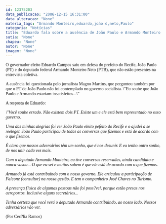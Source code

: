 ```yaml
---
id: 12375203
data_publicacao: "2006-12-15 16:31:00"
data_alteracao: "None"
materia_tags: "Armando Monteiro,eduardo,joão d,neto,Paulo"
categoria: "Notícias"
title: "Eduardo fala sobre a ausência de João Paulo e Armando Monteiro Neto  "
sutia: "None"
chapeu: "None"
autor: "None"
imagem: "None"
---
```

<p><P><FONT face=Verdana>O governador eleito Eduardo Campos saiu em defesa do prefeito do Recife, João Paulo (PT) e do deputado federal Armando Monteiro Neto (PTB), que não estão presentes na entrevista coletiva.</FONT></P></p>
<p><P><FONT face=Verdana>A ausência foi questionada pelo jornalista Magno Martins, que perguntou também por que o PT de João Paulo não foi contemplado no governo socialista. \"Eu soube que João Paulo e Armando estariam insatisfeitos...\" </FONT></P></p>
<p><P><FONT face=Verdana>A resposta de Eduardo:</FONT></P></p>
<p><P><FONT face=Verdana><EM>\"Você soube errado. Não existem dois PT. Existe um e ele está bem representado no osso governo.</EM></FONT></P></p>
<p><P><FONT face=Verdana><EM>Uma das minhas alegrias foi ver João Paulo eleito pefeito do Recife e o ajudei a se reeleger. João Paulo participou de todas as conversas que fizemos e está de acordo com o que fizemos.</EM></FONT></P></p>
<p><P><FONT face=Verdana><EM>É claro que nossos adversários têm um sonho, que é nos desunir. E eu tenho outro sonho, de nos unir cada vez mais.</EM></FONT></P></p>
<p><P><FONT face=Verdana><EM>Com o deputado Armando Monteiro, eu tive conversas reservadas, ainda candidato e nunca vasou... O que eu sei e muitos sabem é que ele está de acordo com o que fizemos.</EM></FONT></P></p>
<p><P><FONT face=Verdana><EM>Armando já está contribuindo com o nosso governo. Ele articulou a participação de Falcone (consultor) na nossa gestão. E tem o companheiro José Chaves no Turismo.</EM></FONT></P></p>
<p><P><FONT face=Verdana><EM>A presença f?sica de&nbsp;algumas pessoas não foi poss?vel, porque estão presas nos aeroportos. Inclusive alguns secretários...</EM></FONT></P></p>
<p><P><FONT face=Verdana><EM>Tenha certeza que você verá o deputado Armando contribuindo, ao nosso lado. Nossos adversários vão ver.</EM></FONT></P></p>
<p><P><FONT face=Verdana>(Por Cec?lia Ramos)</FONT></P> </p>
